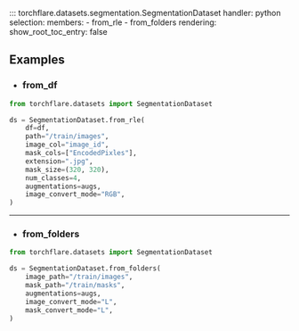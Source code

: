 ::: torchflare.datasets.segmentation.SegmentationDataset
    handler: python
    selection:
      members:
        - from_rle
        - from_folders
    rendering:
         show_root_toc_entry: false


## Examples

* ### from_df
``` python
from torchflare.datasets import SegmentationDataset

ds = SegmentationDataset.from_rle(
    df=df,
    path="/train/images",
    image_col="image_id",
    mask_cols=["EncodedPixles"],
    extension=".jpg",
    mask_size=(320, 320),
    num_classes=4,
    augmentations=augs,
    image_convert_mode="RGB",
)
```
***
* ### from_folders
``` python
from torchflare.datasets import SegmentationDataset

ds = SegmentationDataset.from_folders(
    image_path="/train/images",
    mask_path="/train/masks",
    augmentations=augs,
    image_convert_mode="L",
    mask_convert_mode="L",
)
```
